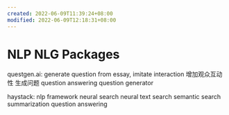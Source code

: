 ```yaml
---
created: 2022-06-09T11:39:24+08:00
modified: 2022-06-09T12:18:31+08:00
---
```


# NLP NLG Packages

questgen.ai:
generate question from essay, imitate interaction
增加观众互动性 生成问题
question answering question generator

haystack:
nlp framework
neural search neural text search
semantic search
summarization
question answering
